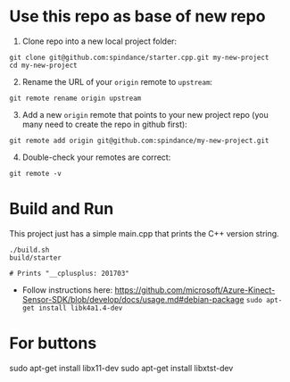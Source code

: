# Use this repo as base of new repo

1. Clone repo into a new local project folder:

```
git clone git@github.com:spindance/starter.cpp.git my-new-project
cd my-new-project
```

2. Rename the URL of your `origin` remote to `upstream`:

```
git remote rename origin upstream
```

3. Add a new `origin` remote that points to your new project repo (you many
   need to create the repo in github first):

```
git remote add origin git@github.com:spindance/my-new-project.git
```

4. Double-check your remotes are correct:

```
git remote -v
```

# Build and Run

This project just has a simple main.cpp that prints the C++ version string.

```
./build.sh
build/starter

# Prints "__cplusplus: 201703"
```
- Follow instructions here: https://github.com/microsoft/Azure-Kinect-Sensor-SDK/blob/develop/docs/usage.md#debian-package
`sudo apt-get install libk4a1.4-dev`

# For buttons
sudo apt-get install libx11-dev
sudo apt-get install libxtst-dev